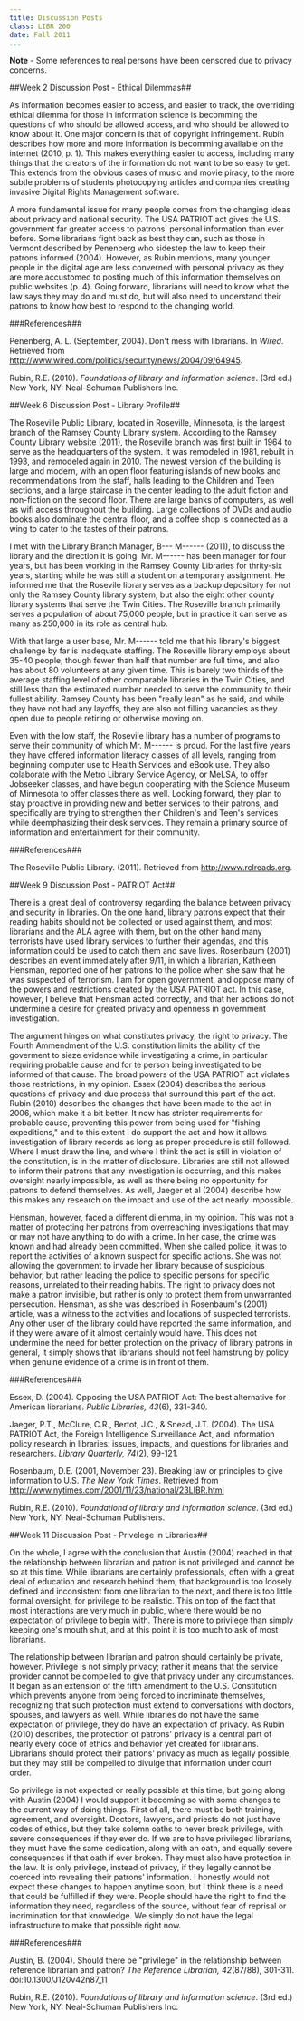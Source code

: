 ```yaml
---
title: Discussion Posts
class: LIBR 200
date: Fall 2011
...
```


<aside>

**Note** - Some references to real persons have been censored due to privacy concerns.

</aside>

##Week 2 Discussion Post - Ethical Dilemmas##

As information becomes easier to access, and easier to track, the overriding ethical dilemma for those in information science is becomming the questions of who should be allowed access, and who should be allowed to know about it. One major concern is that of copyright infringement. Rubin describes how more and more information is becomming available on the internet (2010, p. 1). This makes everything easier to access, including many things that the creators of the information do not want to be so easy to get. This extends from the obvious cases of music and movie piracy, to the more subtle problems of students photocopying articles and companies creating invasive Digital Rights Management software.

A more fundamental issue for many people comes from the changing ideas about privacy and national security. The USA PATRIOT act gives the U.S. government far greater access to patrons' personal information than ever before. Some librarians fight back as best they can, such as those in Vermont described by Penenberg who sidestep the law to keep their patrons informed (2004). However, as Rubin mentions, many younger people in the digital age are less converned with personal privacy as they are more accustomed to posting much of this information themselves on public websites (p. 4). Going forward, librarians will need to know what the law says they may do and must do, but will also need to understand their patrons to know how best to respond to the changing world.

<div class="references">

###References###

Penenberg, A. L. (September, 2004). Don't mess with librarians. In _Wired_. Retrieved from <http://www.wired.com/politics/security/news/2004/09/64945>.

Rubin, R.E. (2010). _Foundations of library and information science_. (3rd ed.) New York, NY: Neal-Schuman Publishers Inc.

</div>

##Week 6 Discussion Post - Library Profile##

The Roseville Public Library, located in Roseville, Minnesota, is the largest branch of the Ramsey County Library system. According to the Ramsey County Library website (2011), the Roseville branch was first built in 1964 to serve as the headquarters of the system. It was remodeled in 1981, rebuilt in 1993, and remodeled again in 2010. The newest version of the building is large and modern, with an open floor featuring islands of new books and recommendations from the staff, halls leading to the Children and Teen sections, and a large staircase in the center leading to the adult fiction and non-fiction on the second floor. There are large banks of computers, as well as wifi access throughout the building. Large collections of DVDs and audio books also dominate the central floor, and a coffee shop is connected as a wing to cater to the tastes of their patrons.

I met with the Library Branch Manager, B--- M------ (2011), to discuss the library and the direction it is going. Mr. M------ has been manager for four years, but has been working in the Ramsey County Libraries for thrity-six years, starting while he was still a student on a temporary assignment. He informed me that the Rosevile library serves as a backup depository for not only the Ramsey County library system, but also the eight other county library systems that serve the Twin Cities. The Roseville branch primarily serves a population of about 75,000 people, but in practice it can serve as many as 250,000 in its role as central hub.

With that large a user base, Mr. M------ told me that his library's biggest challenge by far is inadequate staffing. The Roseville library employs about 35-40 people, though fewer than half that number are full time, and also has about 80 volunteers at any given time. This is barely two thirds of the average staffing level of other comparable libraries in the Twin Cities, and still less than the estimated number needed to serve the community to their fullest ability. Ramsey County has been "really lean" as he said, and while they have not had any layoffs, they are also not filling vacancies as they open due to people retiring or otherwise moving on.

Even with the low staff, the Rosevile library has a number of programs to serve their community of which Mr. M------ is proud. For the last five years they have offered information literacy classes of all levels, ranging from beginning computer use to Health Services and eBook use. They also colaborate with the Metro Library Service Agency, or MeLSA, to offer Jobseeker classes, and have begun cooperating with the Science Museum of Minnesota to offer classes there as well. Looking forward, they plan to stay proactive in providing new and better services to their patrons, and specifically are trying to strengthen their Children's and Teen's services while deemphasizing their desk services. They remain a primary source of information and entertainment for their community.

<div class="references">

###References###

The Roseville Public Library. (2011). Retrieved from <http://www.rclreads.org>.

</div>

##Week 9 Discussion Post - PATRIOT Act##

There is a great deal of controversy regarding the balance between privacy and security in libraries. On the one hand, library patrons expect that their reading habits should not be collected or used against them, and most librarians and the ALA agree with them, but on the other hand many terrorists have used library services to further their agendas, and this information could be used to catch them and save lives. Rosenbaum (2001) describes an event immediately after 9/11, in which a librarian, Kathleen Hensman, reported one of her patrons to the police when she saw that he was suspected of terrorism. I am for open government, and oppose many of the powers and restrictions created by the USA PATRIOT act. In this case, however, I believe that Hensman acted correctly, and that her actions do not undermine a desire for greated privacy and openness in government investigation.

The argument hinges on what constitutes privacy, the right to privacy. The Fourth Ammendment of the U.S. constitution limits the ability of the goverment to sieze evidence while investigating a crime, in particular requiring probable cause and for te person being investigated to be informed of that cause. The broad powers of the USA PATRIOT act violates those restrictions, in my opinion. Essex (2004) describes the serious questions of privacy and due process that surround this part of the act. Rubin (2010) describes the changes that have been made to the act in 2006, which make it a bit better. It now has stricter requirements for probable cause, preventing this power from being used for "fishing expeditions," and to this extent I do support the act and how it allows investigation of library records as long as proper procedure is still followed. Where I must draw the line, and where I think the act is still in violation of the constitution, is in the matter of disclosure. Libraries are still not allowed to inform their patrons that any investigation is occurring, and this makes oversight nearly impossible, as well as there being no opportunity for patrons to defend themselves. As well, Jaeger et al (2004) describe how this makes any research on the impact and use of the act nearly impossible.

Hensman, however, faced a different dilemma, in my opinion. This was not a matter of protecting her patrons from overreaching investigations that may or may not have anything to do with a crime. In her case, the crime was known and had already been committed. When she called police, it was to report the activities of a known suspect for specific actions. She was not allowing the government to invade her library because of suspicious behavior, but rather leading the police to specific persons for specific reasons, unrelated to their reading habits. The right to privacy does not make a patron invisible, but rather is only to protect them from unwarranted persecution. Hensman, as she was described in Rosenbaum's (2001) article, was a witness to the activities and locations of suspected terrorists. Any other user of the library could have reported the same information, and if they were aware of it almost certainly would have. This does not undermine the need for better protection on the privacy of library patrons in general, it simply shows that librarians should not feel hamstrung by policy when genuine evidence of a crime is in front of them.

<div class="references">

###References###

Essex, D. (2004). Opposing the USA PATRIOT Act: The best alternative for American librarians. _Public Libraries, 43_(6), 331-340.

Jaeger, P.T., McClure, C.R., Bertot, J.C., & Snead, J.T. (2004). The USA PATRIOT Act, the Foreign Intelligence Surveillance Act, and information policy research in libraries: issues, impacts, and questions for libraries and researchers. _Library Quarterly, 74_(2), 99-121.

Rosenbaum, D.E. (2001, November 23). Breaking law or principles to give information to U.S. _The New York Times_. Retrieved from <http://www.nytimes.com/2001/11/23/national/23LIBR.html>

Rubin, R.E. (2010). _Foundationd of library and information science_. (3rd ed.) New York, NY: Neal-Schuman Publishers.

</div>

##Week 11 Discussion Post - Privelege in Libraries##

On the whole, I agree with the conclusion that Austin (2004) reached in that the relationship between librarian and patron is not privileged and cannot be so at this time. While librarians are certainly professionals, often with a great deal of education and research behind them, that background is too loosely defined and inconsistent from one librarian to the next, and there is too little formal oversight, for privilege to be realistic. This on top of the fact that most interactions are very much in public, where there would be no expectation of privilege to begin with. There is more to privilege than simply keeping one's mouth shut, and at this point it is too much to ask of most librarians.

The relationship between librarian and patron should certainly be private, however. Privilege is not simply privacy; rather it means that the service provider cannot be compelled to give that privacy under any circumstances. It began as an extension of the fifth amendment to the U.S. Constitution which prevents anyone from being forced to incriminate themselves, recognizing that such protection must extend to conversations with doctors, spouses, and lawyers as well. While libraries do not have the same expectation of privilege, they do have an expectation of privacy. As Rubin (2010) describes, the protection of patrons' privacy is a central part of nearly every code of ethics and behavior yet created for librarians. Librarians should protect their patrons' privacy as much as legally possible, but they may still be compelled to divulge that information under court order.

So privilege is not expected or really possible at this time, but going along with Austin (2004) I would support it becoming so with some changes to the current way of doing things. First of all, there must be both training, agreement, and oversight. Doctors, lawyers, and priests do not just have codes of ethics, but they take solemn oaths to never break privilege, with severe consequences if they ever do. If we are to have privileged librarians, they must have the same dedication, along with an oath, and equally severe consequences if that oath if ever broken. They must also have protection in the law. It is only privilege, instead of privacy, if they legally cannot be coerced into revealing their patrons' information. I honestly would not expect these changes to happen anytime soon, but I think there is a need that could be fulfilled if they were. People should have the right to find the information they need, regardless of the source, without fear of reprisal or incrimination for that knowledge. We simply do not have the legal infrastructure to make that possible right now.

<div class="references">

###References###

Austin, B. (2004). Should there be "privilege" in the relationship between reference librarian and patron? _The Reference Librarian, 42_(87/88), 301-311. doi:10.1300/J120v42n87_11

Rubin, R.E. (2010). _Foundations of library and information science_. (3rd ed.) New York, NY: Neal-Schuman Publishers Inc.

</div>
